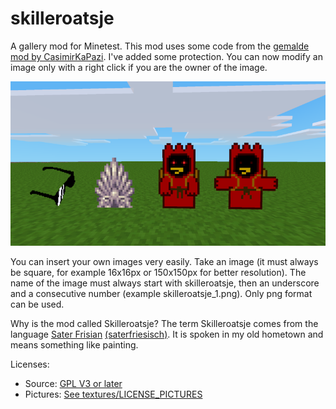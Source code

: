 # skilleroatsje
A gallery mod for Minetest. This mod uses some code from the [gemalde mod by CasimirKaPazi](https://github.com/CasimirKaPazi/gemalde).
I've added some protection. You can now modify an image only with a right click if you are the owner of the image.

![Presentation image of gallery mod](screenshot.png)

You can insert your own images very easily. Take an image (it must always be square, for example 16x16px or 150x150px for better resolution). The name of the image must always start with skilleroatsje, then an underscore and a consecutive number (example skilleroatsje_1.png). Only png format can be used.


Why is the mod called Skilleroatsje? The term Skilleroatsje comes from the language [Sater Frisian](https://en.wikipedia.org/wiki/Saterland_Frisians) [(saterfriesisch)](https://de.wikipedia.org/wiki/Saterfriesen). It is spoken in my old hometown and means something like painting.


Licenses:
- Source: [GPL V3 or later](LICENSE)
- Pictures: [See textures/LICENSE_PICTURES](textures/LICENSE_PICTURES)
